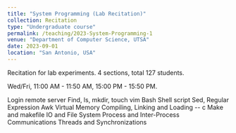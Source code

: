```yaml
---
title: "System Programming (Lab Recitation)"
collection: Recitation 
type: "Undergraduate course"
permalink: /teaching/2023-System-Programming-1
venue: "Department of Computer Science, UTSA"
date: 2023-09-01
location: "San Antonio, USA"
---
```


Recitation for lab experiments. 4 sections, total 127 students. 

Wed/Fri, 11:00 AM - 11:50 AM, 15:00 PM - 15:50 PM.  

Login remote server
Find, ls, mkdir, touch
vim
Bash Shell script
Sed, Regular Expression
Awk
Virtual Memory
Compiling, Linking and Loading -- c
Make and makefile
IO and File System
Process and Inter-Process Communications
Threads and Synchronizations
